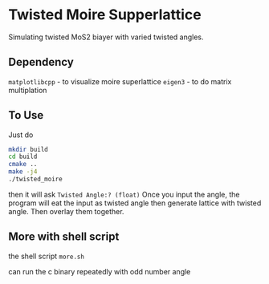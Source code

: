 # Twisted Moire Supperlattice 


Simulating twisted MoS2 biayer with varied twisted angles. 

## Dependency

`matplotlibcpp` - to visualize moire superlattice 
`eigen3` - to do matrix multiplation

## To Use

Just do 
```bash
mkdir build
cd build
cmake ..
make -j4
./twisted_moire
```
then it will ask
`Twisted Angle:? (float)`
Once you input the angle, the program will eat the input as twisted angle then generate lattice with twisted angle. Then overlay them together.

## More with shell script

the shell script `more.sh`

can run the c binary repeatedly with odd number angle 



